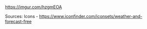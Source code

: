 https://imgur.com/hzgmEOA

Sources:
Icons - https://www.iconfinder.com/iconsets/weather-and-forecast-free
